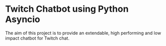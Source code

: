 # Twitch Chatbot using Python Asyncio

The aim of this project is to provide an extendable, high performing and low 
impact chatbot for Twitch chat.